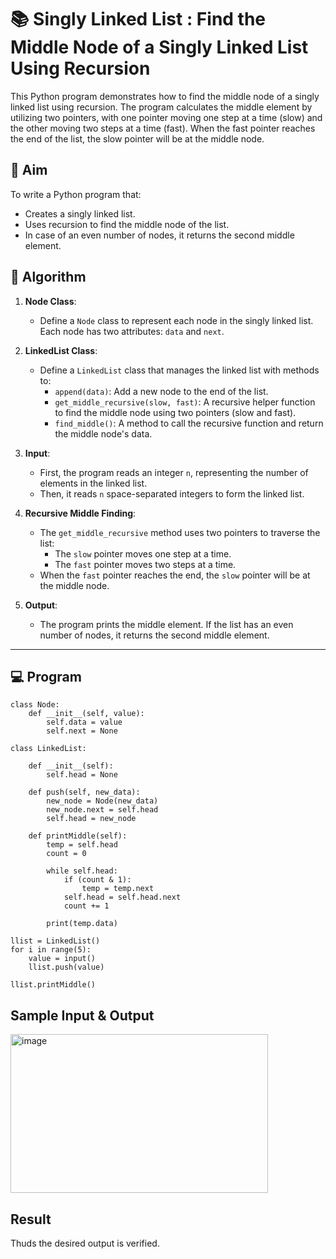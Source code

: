 # 📚 Singly Linked List : Find the Middle Node of a Singly Linked List Using Recursion

This Python program demonstrates how to find the middle node of a singly linked list using recursion. The program calculates the middle element by utilizing two pointers, with one pointer moving one step at a time (slow) and the other moving two steps at a time (fast). When the fast pointer reaches the end of the list, the slow pointer will be at the middle node.

## 🎯 Aim

To write a Python program that:
- Creates a singly linked list.
- Uses recursion to find the middle node of the list.
- In case of an even number of nodes, it returns the second middle element.

## 🧠 Algorithm

1. **Node Class**: 
   - Define a `Node` class to represent each node in the singly linked list. Each node has two attributes: `data` and `next`.
   
2. **LinkedList Class**:
   - Define a `LinkedList` class that manages the linked list with methods to:
     - `append(data)`: Add a new node to the end of the list.
     - `get_middle_recursive(slow, fast)`: A recursive helper function to find the middle node using two pointers (slow and fast).
     - `find_middle()`: A method to call the recursive function and return the middle node's data.

3. **Input**:
   - First, the program reads an integer `n`, representing the number of elements in the linked list.
   - Then, it reads `n` space-separated integers to form the linked list.

4. **Recursive Middle Finding**:
   - The `get_middle_recursive` method uses two pointers to traverse the list:
     - The `slow` pointer moves one step at a time.
     - The `fast` pointer moves two steps at a time.
   - When the `fast` pointer reaches the end, the `slow` pointer will be at the middle node.

5. **Output**:
   - The program prints the middle element. If the list has an even number of nodes, it returns the second middle element.

---

## 💻 Program
~~~
class Node:
    def __init__(self, value):
        self.data = value
        self.next = None
      
class LinkedList:
  
    def __init__(self):
        self.head = None
  
    def push(self, new_data):
        new_node = Node(new_data)
        new_node.next = self.head
        self.head = new_node
          
    def printMiddle(self):
        temp = self.head 
        count = 0
          
        while self.head:
            if (count & 1): 
                temp = temp.next
            self.head = self.head.next
            count += 1 
          
        print(temp.data)     
          
llist = LinkedList() 
for i in range(5):
    value = input()
    llist.push(value)

llist.printMiddle()
~~~

## Sample Input & Output
<img width="412" height="254" alt="image" src="https://github.com/user-attachments/assets/d07cea19-63ec-4f70-b8e8-5565f7ecdddc" />


## Result
Thuds the desired output is verified.


